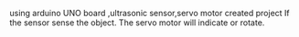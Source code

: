 using arduino UNO board ,ultrasonic sensor,servo motor created project 
If the sensor sense the object. The servo motor will indicate or rotate.
